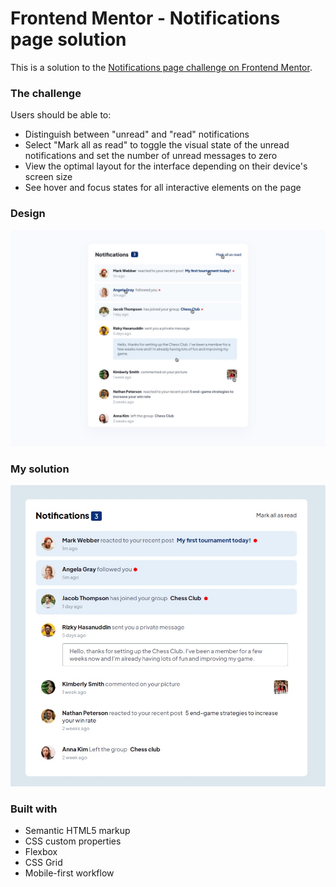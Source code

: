 # Frontend Mentor - Notifications page solution

This is a solution to the [Notifications page challenge on Frontend Mentor](https://www.frontendmentor.io/challenges/notifications-page-DqK5QAmKbC).

### The challenge

Users should be able to:

- Distinguish between "unread" and "read" notifications
- Select "Mark all as read" to toggle the visual state of the unread notifications and set the number of unread messages to zero
- View the optimal layout for the interface depending on their device's screen size
- See hover and focus states for all interactive elements on the page

### Design

![](./screenshots/active-states.jpg)

### My solution

![](./screenshots/C2_result.jpg)

### Built with

- Semantic HTML5 markup
- CSS custom properties
- Flexbox
- CSS Grid
- Mobile-first workflow
